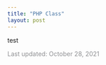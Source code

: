 ```yaml
---
title: "PHP Class"
layout: post
---
```


test

<font color='#909194'>Last updated: October 28, 2021</font>